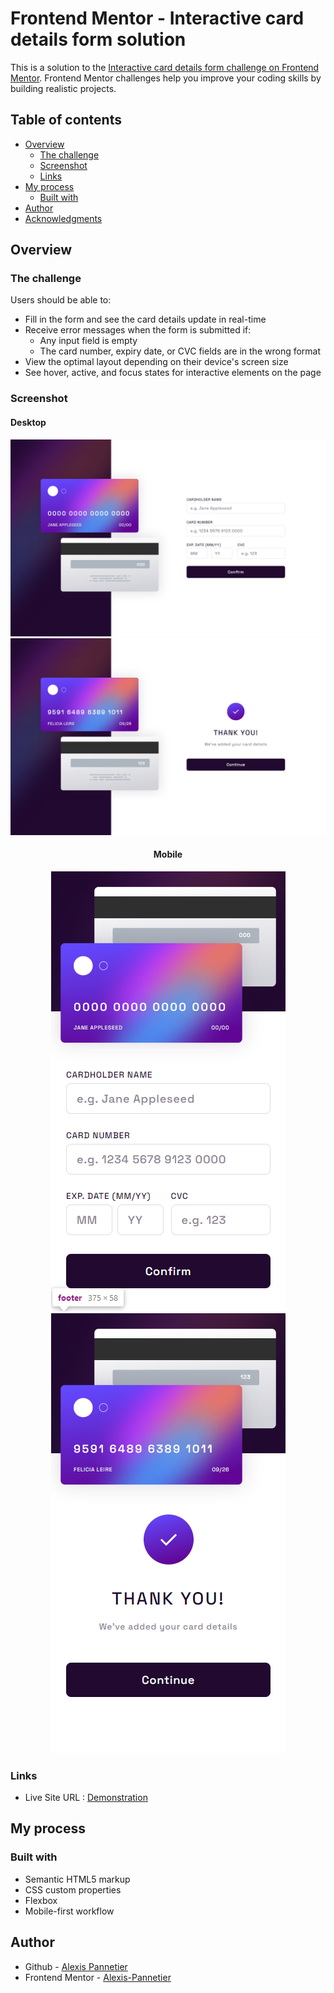 # Frontend Mentor - Interactive card details form solution

This is a solution to the [Interactive card details form challenge on Frontend Mentor](https://www.frontendmentor.io/challenges/interactive-card-details-form-XpS8cKZDWw). Frontend Mentor challenges help you improve your coding skills by building realistic projects.

## Table of contents

- [Overview](#overview)
  - [The challenge](#the-challenge)
  - [Screenshot](#screenshot)
  - [Links](#links)
- [My process](#my-process)
  - [Built with](#built-with)
- [Author](#author)
- [Acknowledgments](#acknowledgments)

## Overview

### The challenge

Users should be able to:

- Fill in the form and see the card details update in real-time
- Receive error messages when the form is submitted if:
  - Any input field is empty
  - The card number, expiry date, or CVC fields are in the wrong format
- View the optimal layout depending on their device's screen size
- See hover, active, and focus states for interactive elements on the page

### Screenshot

#### Desktop

<div align="center">

![Form](./screenshot/desktop-form.png)
![Complete state](./screenshot/desktop-complete.png)

#### Mobile

![Form](./screenshot/mobile-form.png)
![Complete state](./screenshot/mobile-complete.png)

</div>

### Links

- Live Site URL : [Demonstration](https://pannetouch-interactive-card-details.netlify.app)

## My process

### Built with

- Semantic HTML5 markup
- CSS custom properties
- Flexbox
- Mobile-first workflow

## Author

- Github - [Alexis Pannetier](https://github.com/Alexis-Pannetier)
- Frontend Mentor - [Alexis-Pannetier](https://www.frontendmentor.io/profile/Alexis-Pannetier)
